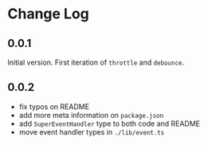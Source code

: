 # Change Log

## 0.0.1
Initial version.
First iteration of `throttle` and `debounce`.

## 0.0.2
- fix typos on README
- add more meta information on `package.json`
- add `SuperEventHandler` type to both code and README
- move event handler types in `./lib/event.ts`
